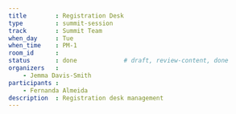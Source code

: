 ```yaml
---
title        : Registration Desk
type         : summit-session
track        : Summit Team
when_day     : Tue
when_time    : PM-1
room_id      :
status       : done             # draft, review-content, done
organizers   :
    - Jemma Davis-Smith
participants :
    - Fernanda Almeida
description  : Registration desk management
---
```



